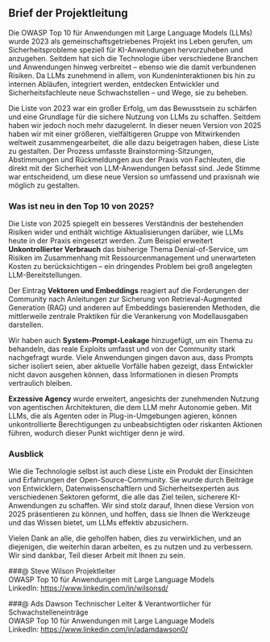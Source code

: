 ## Brief der Projektleitung

Die OWASP Top 10 für Anwendungen mit Large Language Models (LLMs) wurde 2023 als gemeinschaftsgetriebenes Projekt ins Leben gerufen, um Sicherheitsprobleme speziell für KI-Anwendungen hervorzuheben und anzugehen. Seitdem hat sich die Technologie über verschiedene Branchen und Anwendungen hinweg verbreitet – ebenso wie die damit verbundenen Risiken. Da LLMs zunehmend in allem, von Kundeninteraktionen bis hin zu internen Abläufen, integriert werden, entdecken Entwickler und Sicherheitsfachleute neue Schwachstellen – und Wege, sie zu beheben.

Die Liste von 2023 war ein großer Erfolg, um das Bewusstsein zu schärfen und eine Grundlage für die sichere Nutzung von LLMs zu schaffen. Seitdem haben wir jedoch noch mehr dazugelernt. In dieser neuen Version von 2025 haben wir mit einer größeren, vielfältigeren Gruppe von Mitwirkenden weltweit zusammengearbeitet, die alle dazu beigetragen haben, diese Liste zu gestalten. Der Prozess umfasste Brainstorming-Sitzungen, Abstimmungen und Rückmeldungen aus der Praxis von Fachleuten, die direkt mit der Sicherheit von LLM-Anwendungen befasst sind. Jede Stimme war entscheidend, um diese neue Version so umfassend und praxisnah wie möglich zu gestalten.

### Was ist neu in den Top 10 von 2025?

Die Liste von 2025 spiegelt ein besseres Verständnis der bestehenden Risiken wider und enthält wichtige Aktualisierungen darüber, wie LLMs heute in der Praxis eingesetzt werden. Zum Beispiel erweitert **Unkontrollierter Verbrauch** das bisherige Thema Denial-of-Service, um Risiken im Zusammenhang mit Ressourcenmanagement und unerwarteten Kosten zu berücksichtigen – ein dringendes Problem bei groß angelegten LLM-Bereitstellungen.

Der Eintrag **Vektoren und Embeddings** reagiert auf die Forderungen der Community nach Anleitungen zur Sicherung von Retrieval-Augmented Generation (RAG) und anderen auf Embeddings basierenden Methoden, die mittlerweile zentrale Praktiken für die Verankerung von Modellausgaben darstellen.

Wir haben auch **System-Prompt-Leakage** hinzugefügt, um ein Thema zu behandeln, das reale Exploits umfasst und von der Community stark nachgefragt wurde. Viele Anwendungen gingen davon aus, dass Prompts sicher isoliert seien, aber aktuelle Vorfälle haben gezeigt, dass Entwickler nicht davon ausgehen können, dass Informationen in diesen Prompts vertraulich bleiben.

**Exzessive Agency** wurde erweitert, angesichts der zunehmenden Nutzung von agentischen Architekturen, die dem LLM mehr Autonomie geben. Mit LLMs, die als Agenten oder in Plug-in-Umgebungen agieren, können unkontrollierte Berechtigungen zu unbeabsichtigten oder riskanten Aktionen führen, wodurch dieser Punkt wichtiger denn je wird.

### Ausblick

Wie die Technologie selbst ist auch diese Liste ein Produkt der Einsichten und Erfahrungen der Open-Source-Community. Sie wurde durch Beiträge von Entwicklern, Datenwissenschaftlern und Sicherheitsexperten aus verschiedenen Sektoren geformt, die alle das Ziel teilen, sicherere KI-Anwendungen zu schaffen. Wir sind stolz darauf, Ihnen diese Version von 2025 präsentieren zu können, und hoffen, dass sie Ihnen die Werkzeuge und das Wissen bietet, um LLMs effektiv abzusichern.

Vielen Dank an alle, die geholfen haben, dies zu verwirklichen, und an diejenigen, die weiterhin daran arbeiten, es zu nutzen und zu verbessern. Wir sind dankbar, Teil dieser Arbeit mit Ihnen zu sein.

###@ Steve Wilson
Projektleiter  
OWASP Top 10 für Anwendungen mit Large Language Models  
LinkedIn: https://www.linkedin.com/in/wilsonsd/

###@ Ads Dawson
Technischer Leiter & Verantwortlicher für Schwachstelleneinträge  
OWASP Top 10 für Anwendungen mit Large Language Models  
LinkedIn: https://www.linkedin.com/in/adamdawson0/

